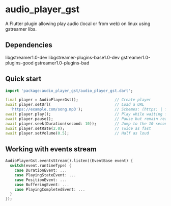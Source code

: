 # audio_player_gst

A Flutter plugin allowing play audio (local or from web) on linux using gstreamer libs.

## Dependencies

libgstreamer1.0-dev libgstreamer-plugins-base1.0-dev gstreamer1.0-plugins-good gstreamer1.0-plugins-bad

## Quick start

```dart
import 'package:audio_player_gst/audio_player_gst.dart';

final player = AudioPlayerGst();                // Create player
await player.setUrl(                            // Load a URL
  'https://example.com/song.mp3');              // Schemes: (https: | file:)
await player.play();                            // Play while waiting for completion
await player.pause();                           // Pause but remain ready to play
await player.seek(Duration(second: 10));        // Jump to the 10 second position
await player.setRate(2.0);                      // Twice as fast
await player.setVolume(0.5);                    // Half as loud
```

## Working with events stream

```dart
AudioPlayerGst.eventsStream().listen((EventBase event) {
  switch(event.runtimeType) {
    case DurationEvent: ...
    case PlayingStateEvent: ...
    case PositionEvent: ...
    case BufferingEvent: ...
    case PlayingCompletedEvent: ...
  }
});
```